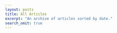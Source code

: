 ```yaml
---
layout: posts
title: All Articles
excerpt: "An archive of articles sorted by date."
search_omit: true
---
```

